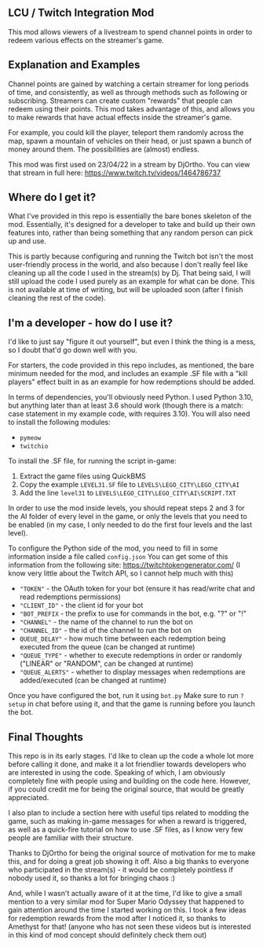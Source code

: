 ## LCU / Twitch Integration Mod
This mod allows viewers of a livestream to spend channel points in order to redeem various effects on the streamer's game.

## Explanation and Examples
Channel points are gained by watching a certain streamer for long periods of time, and consistently, as well as through methods such as following or subscribing. Streamers can create custom "rewards" that people can redeem using their points. This mod takes advantage of this, and allows you to make rewards that have actual effects inside the streamer's game.

For example, you could kill the player, teleport them randomly across the map, spawn a mountain of vehicles on their head, or just spawn a bunch of money around them. The possibilities are (almost) endless.

This mod was first used on 23/04/22 in a stream by DjOrtho. You can view that stream in full here: https://www.twitch.tv/videos/1464786737

## Where do I get it?
What I've provided in this repo is essentially the bare bones skeleton of the mod. Essentially, it's designed for a developer to take and build up their own features into, rather than being something that any random person can pick up and use.

This is partly because configuring and running the Twitch bot isn't the most user-friendly process in the world, and also because I don't really feel like cleaning up all the code I used in the stream(s) by Dj. That being said, I will still upload the code I used purely as an example for what can be done. This is not available at time of writing, but will be uploaded soon (after I finish cleaning the rest of the code).

## I'm a developer - how do I use it?
I'd like to just say "figure it out yourself", but even I think the thing is a mess, so I doubt that'd go down well with you.

For starters, the code provided in this repo includes, as mentioned, the bare minimum needed for the mod, and includes an example .SF file with a "kill players" effect built in as an example for how redemptions should be added.

In terms of dependencies, you'll obviously need Python. I used Python 3.10, but anything later than at least 3.6 should work (though there is a match: case statement in my example code, with requires 3.10).
You will also need to install the following modules:

 - `pymeow`
 - `twitchio`

To install the .SF file, for running the script in-game:

 1. Extract the game files using QuickBMS
 2. Copy the example `LEVEL31.SF` file to `LEVELS\LEGO_CITY\LEGO_CITY\AI`
 3. Add the line `level31` to `LEVELS\LEGO_CITY\LEGO_CITY\AI\SCRIPT.TXT`

In order to use the mod inside levels, you should repeat steps 2 and 3 for the AI folder of every level in the game, or only the levels that you need to be enabled (in my case, I only needed to do the first four levels and the last level).

To configure the Python side of the mod, you need to fill in some information inside a file called `config.json`
You can get some of this information from the following site: https://twitchtokengenerator.com/
(I know very little about the Twitch API, so I cannot  help much with this)
 - `"TOKEN"` - the OAuth token for your bot (ensure it has read/write chat and read redemptions permissions)
 - `"CLIENT_ID"` - the client id for your bot
 - `"BOT_PREFIX` - the prefix to use for commands in the bot, e.g. "?" or "!"
 - `"CHANNEL"` - the name of the channel to run the bot on
 - `"CHANNEL_ID"` - the id of the channel to run the bot on
 - `QUEUE_DELAY"` - how much time between each redemption being executed from the queue (can be changed at runtime)
 - `"QUEUE_TYPE"` - whether to execute redemptions in order or randomly ("LINEAR" or "RANDOM", can be changed at runtime)
 - `"QUEUE_ALERTS"` - whether to display messages when redemptions are added/executed (can be changed at runtime)

Once you have configured the bot, run it using `bot.py`
Make sure to run `?setup` in chat before using it, and that the game is running before you launch the bot.

## Final Thoughts
This repo is in its early stages. I'd like to clean up the code a whole lot more before calling it done, and make it a lot friendlier towards developers who are interested in using the code.
Speaking of which, I am obviously completely fine with people using and building on the code here. However, if you could credit me for being the original source, that would be greatly appreciated.

I also plan to include a section here with useful tips related to modding the game, such as making in-game messages for when a reward is triggered, as well as a quick-fire tutorial on how to use .SF files, as I know very few people are familiar with their structure.

Thanks to DjOrtho for being the original source of motivation for me to make this, and for doing a great job showing it off. Also a big thanks to everyone who participated in the stream(s) - it would be completely pointless if nobody used it, so thanks a lot for bringing chaos :)

And, while I wasn't actually aware of it at the time, I'd like to give a small mention to a very similar mod for Super Mario Odyssey that happened to gain attention around the time I started working on this. I took a few ideas for redemption rewards from the mod after I noticed it, so thanks to Amethyst for that! (anyone who has not seen these videos but is interested in this kind of mod concept should definitely check them out)